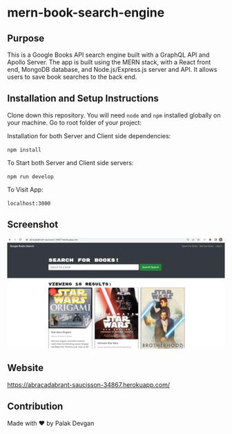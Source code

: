 # mern-book-search-engine

## Purpose

This is a Google Books API search engine built with a GraphQL API and Apollo Server. The app is built using the MERN stack, with a React front end, MongoDB database, and Node.js/Express.js server and API. It allows users to save book searches to the back end.

## Installation and Setup Instructions

Clone down this repository. You will need `node` and `npm` installed globally on your machine. Go to root folder of your project:  

Installation for both Server and Client side dependencies:  

`npm install`  

To Start both Server and Client side servers:  

`npm run develop`  

To Visit App:  

`localhost:3000`  

## Screenshot
![Screenshot](https://github.com/palakdevgan/mern-book-search-engine/blob/main/client/public/screenshot.jpg?raw=true)

## Website
https://abracadabrant-saucisson-34867.herokuapp.com/

## Contribution
Made with ❤️ by Palak Devgan